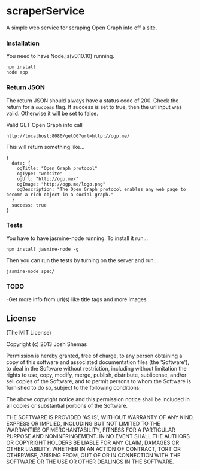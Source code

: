 scraperService
==============

A simple web service for scraping Open Graph info off a site.

### Installation
You need to have Node.js(v0.10.10) running.

```
npm install
node app
```

### Return JSON
The return JSON should always have a status code of 200. Check the return for a ```success``` flag. 
If success is set to true, then the url input was valid. Otherwise it will be set to false.

Valid GET Open Graph info call
```
http://localhost:8080/getOG?url=http://ogp.me/
```

This will return something like...
```
{
  data: {
    ogTitle: "Open Graph protocol"
    ogType: "website"
    ogUrl: "http://ogp.me/"
    ogImage: "http://ogp.me/logo.png"
    ogDescription: "The Open Graph protocol enables any web page to become a rich object in a social graph."
  }
  success: true
}
```


### Tests
You have to have jasmine-node running. To install it run...
```
npm install jasmine-node -g
```
Then you can run the tests by turning on the server and run...
```
jasmine-node spec/
```

### TODO
-Get more info from url(s) like title tags and more images


## License

(The MIT License)

Copyright (c) 2013 Josh Shemas

Permission is hereby granted, free of charge, to any person obtaining
a copy of this software and associated documentation files (the
'Software'), to deal in the Software without restriction, including
without limitation the rights to use, copy, modify, merge, publish,
distribute, sublicense, and/or sell copies of the Software, and to
permit persons to whom the Software is furnished to do so, subject to
the following conditions:

The above copyright notice and this permission notice shall be
included in all copies or substantial portions of the Software.

THE SOFTWARE IS PROVIDED 'AS IS', WITHOUT WARRANTY OF ANY KIND,
EXPRESS OR IMPLIED, INCLUDING BUT NOT LIMITED TO THE WARRANTIES OF
MERCHANTABILITY, FITNESS FOR A PARTICULAR PURPOSE AND NONINFRINGEMENT.
IN NO EVENT SHALL THE AUTHORS OR COPYRIGHT HOLDERS BE LIABLE FOR ANY
CLAIM, DAMAGES OR OTHER LIABILITY, WHETHER IN AN ACTION OF CONTRACT,
TORT OR OTHERWISE, ARISING FROM, OUT OF OR IN CONNECTION WITH THE
SOFTWARE OR THE USE OR OTHER DEALINGS IN THE SOFTWARE.
